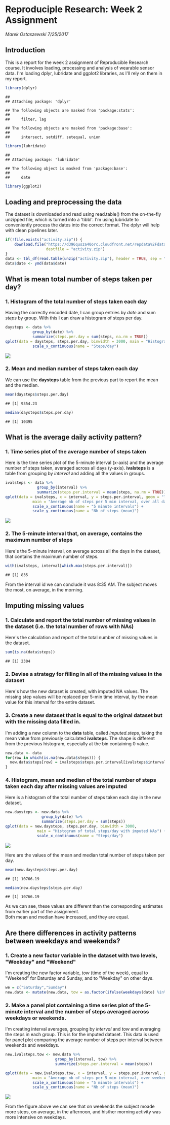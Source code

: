 # Reproduciple Research: Week 2 Assignment

*Marek Ostaszewski*
*7/25/2017*



## Introduction

This is a report for the week 2 assignment of Reproducible Research course. It involves loading, processing and analysis of wearable sensor data. I'm loading dplyr, lubridate and ggplot2 libraries, as I'll rely on them in my report.


```r
library(dplyr)
```

```
## 
## Attaching package: 'dplyr'
```

```
## The following objects are masked from 'package:stats':
## 
##     filter, lag
```

```
## The following objects are masked from 'package:base':
## 
##     intersect, setdiff, setequal, union
```

```r
library(lubridate)
```

```
## 
## Attaching package: 'lubridate'
```

```
## The following object is masked from 'package:base':
## 
##     date
```

```r
library(ggplot2)
```

## Loading and preprocessing the data

The dataset is downloaded and read using read.table() from the on-the-fly unzipped file, which is turned into a 'tibbl'. I'm using lubridate to conveniently process the dates into the correct format. The dplyr will help with clean pipelines later.


```r
if(!file.exists("activity.zip")) {
    download.file("https://d396qusza40orc.cloudfront.net/repdata%2Fdata%2Factivity.zip",
                  destfile = "activity.zip")
}
data <- tbl_df(read.table(unzip("activity.zip"), header = TRUE, sep = ","))
data$date <- ymd(data$date)
```

## What is mean total number of steps taken per day?

### 1. Histogram of the total number of steps taken each day

Having the correctly encoded date, I can group entries by *date* and sum *steps* by group. With this I can draw a histogram of steps per day.


```r
daysteps <- data %>% 
            group_by(date) %>% 
            summarize(steps.per.day = sum(steps, na.rm = TRUE))
qplot(data = daysteps, steps.per.day, binwidth = 3000, main = "Histogram of total steps per day") + 
            scale_x_continuous(name = "Steps/day")
```

![](PA1_template_files/figure-html/histogram-1.png)<!-- -->

### 2. Mean and median number of steps taken each day

We can use the **daysteps** table from the previous part to report the mean and the median.


```r
mean(daysteps$steps.per.day)
```

```
## [1] 9354.23
```

```r
median(daysteps$steps.per.day)
```

```
## [1] 10395
```

## What is the average daily activity pattern?

### 1. Time series plot of the average number of steps taken

Here is the time series plot of the 5-minute interval (x-axis) and the average number of steps taken, averaged across all days (y-axis). **ivalsteps** is a table from grouping by *interval* and adding all the values in groups.


```r
ivalsteps <- data %>% 
              group_by(interval) %>% 
              summarize(steps.per.interval = mean(steps, na.rm = TRUE))
qplot(data = ivalsteps, x = interval, y = steps.per.interval, geom = "line", 
            main = "Average nb of steps per 5 min interval, over all days") +
            scale_x_continuous(name = "5 minute intervals") +
            scale_y_continuous(name = "Nb of steps (mean)")
```

![](PA1_template_files/figure-html/intervals-plot-1.png)<!-- -->

### 2. The 5-minute interval that, on average, contains the maximum number of steps

Here's the 5-minute interval, on average across all the days in the dataset, that contains the maximum number of steps.


```r
with(ivalsteps, interval[which.max(steps.per.interval)])
```

```
## [1] 835
```

From the interval id we can conclude it was 8:35 AM. The subject moves the most, on average, in the morning.

## Imputing missing values

### 1. Calculate and report the total number of missing values in the dataset (i.e. the total number of rows with NAs)

Here's the calculation and report of the total number of missing values in the dataset.


```r
sum(is.na(data$steps))
```

```
## [1] 2304
```

### 2. Devise a strategy for filling in all of the missing values in the dataset

Here's how the new dataset is created, with imputed NA values.
The missing step values will be replaced per 5-min time interval, by the mean value for this interval for the entire dataset.

### 3. Create a new dataset that is equal to the original dataset but with the missing data filled in.

I'm adding a new column to the **data** table, called *imputed.steps*, taking the mean value from previously calculated **ivalsteps**. The shape is different from the previous histogram, especially at the bin containing 0 value.


```r
new.data <- data
for(row in which(is.na(new.data$steps))) {
  new.data$steps[row] = ivalsteps$steps.per.interval[ivalsteps$interval == new.data$interval[row]]
}
```

### 4. Histogram, mean and median of the total number of steps taken each day after missing values are imputed

Here is a histogram of the total number of steps taken each day in the new dataset.


```r
new.daysteps <- new.data %>% 
                group_by(date) %>% 
                summarize(steps.per.day = sum(steps))
qplot(data = new.daysteps, steps.per.day, binwidth = 3000, 
              main = "Histogram of total steps/day with imputed NAs") + 
              scale_x_continuous(name = "Steps/day")
```

![](PA1_template_files/figure-html/histogram-with-imputed-data-1.png)<!-- -->

Here are the values of the mean and median total number of steps taken per day.


```r
mean(new.daysteps$steps.per.day)
```

```
## [1] 10766.19
```

```r
median(new.daysteps$steps.per.day)
```

```
## [1] 10766.19
```

As we can see, these values are different than the corresponding estimates from earlier part of the assignment.  
Both mean and median have increased, and they are equal.

## Are there differences in activity patterns between weekdays and weekends?

### 1. Create a new factor variable in the dataset with two levels, "Weekday" and "Weekend"

I'm creating the new factor variable, *tow* (time of the week), equal to "Weekend" for Daturday and Sunday, and to "Weekday" on other days.


```r
we = c("Saturday","Sunday")
new.data <- mutate(new.data, tow = as.factor(ifelse(weekdays(date) %in% we, "Weekend", "Weekday")))
```

### 2. Make a panel plot containing a time series plot of the 5-minute interval and the number of steps averaged across weekdays or weekends.

I'm creating interval averages, grouping by *interval* and *tow* and averaging the steps in each group. This is for the imputed dataset. This data is used for panel plot comparing the average number of steps per interval between weekends and weekdays.


```r
new.ivalsteps.tow <- new.data %>%
                      group_by(interval, tow) %>% 
                      summarize(steps.per.interval = mean(steps))

qplot(data = new.ivalsteps.tow, x = interval, y = steps.per.interval, geom = "line", facets = tow ~ ., 
            main = "Average nb of steps per 5 min interval, over weekends and weekdays") +
            scale_x_continuous(name = "5 minute intervals") +
            scale_y_continuous(name = "Nb of steps (mean)")
```

![](PA1_template_files/figure-html/imputed-intervals-plot-1.png)<!-- -->

From the figure above we can see that on weekends the subject moade more steps, on average, in the afternoon, and his/her morning activity was more intensive on weekdays.
